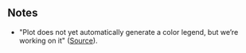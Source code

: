 ## Notes

- "Plot does not yet automatically generate a color legend, but we’re working on it" ([Source](https://observablehq.com/@observablehq/plot-dot)).
